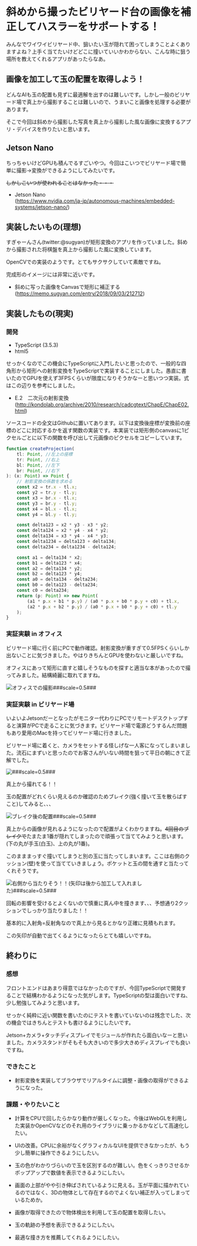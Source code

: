 # 斜めから撮ったビリヤード台の画像を補正してハスラーをサポートする！

みんなでワイワイビリヤード中、狙いたい玉が隠れて困ってしまうことよくありますよね？上手く当てたいけどどこに撞いていいかわからない、こんな時に狙う場所を教えてくれるアプリがあったらなあ。

## 画像を加工して玉の配置を取得しよう！

どんなAIも玉の配置も見ずに最適解を出すのは難しいです。しかし一般のビリヤード場で真上から撮影することは難しいので、うまいこと画像を処理する必要があります。

そこで今回は斜めから撮影した写真を真上から撮影した風な画像に変換するアプリ・デバイスを作りたいと思います。

## Jetson Nano

ちっちゃいけどGPUも積んでるすごいやつ。今回はこいつでビリヤード場で簡単に撮影→変換ができるようにしてみたいです。

<s>しかしこいつが使われることはなかった・・・</s>

- Jetson Nano  
(https://www.nvidia.com/ja-jp/autonomous-machines/embedded-systems/jetson-nano/)

## 実装したいもの(理想)

すぎゃーんさん(twitter:@sugyan)が矩形変換のアプリを作っていました。斜めから撮影された将棋盤を真上から撮影した風に変換しています。

OpenCVでの実装のようです。とてもサクサクしていて素敵ですね。

完成形のイメージには非常に近いです。

- 斜めに写った画像をCanvasで矩形に補正する  
(https://memo.sugyan.com/entry/2018/09/03/212712)

## 実装したもの(現実)

### 開発
+ TypeScript (3.5.3)
+ html5

せっかくなのでこの機会にTypeScriptに入門したいと思ったので、一般的な四角形から矩形への射影変換をTypeScriptで実装することにしました。愚直に書いたのでGPUを使えず3FPSくらいが限度になりそうかなーと思いつつ実装。式はこの辺りを参考にしました。

- E.2　二次元の射影変換  
(http://kondolab.org/archive/2010/research/cadcgtext/ChapE/ChapE02.html)

ソースコードの全文はGithubに置いてあります。以下は変換後座標が変換前の座標のどこに対応するかを返す関数の実装です。本実装では矩形側のcanvasに1ピクセルごとに以下の関数を呼び出して元画像のピクセルをコピーしています。  

```typescript
function createProjection(
    tl: Point, //左上の座標
    tr: Point, //右上
    bl: Point, //左下
    br: Point, //右下
): (x: Point) => Point {
    // 射影変換の係数を求める
    const x2 = tr.x - tl.x;
    const y2 = tr.y - tl.y;
    const x3 = br.x - tl.x;
    const y3 = br.y - tl.y;
    const x4 = bl.x - tl.x;
    const y4 = bl.y - tl.y;

    const delta123 = x2 * y3 - x3 * y2;
    const delta124 = x2 * y4 - x4 * y2;
    const delta134 = x3 * y4 - x4 * y3;
    const delta1234 = delta123 + delta134;
    const delta234 = delta1234 - delta124;

    const a1 = delta134 * x2;
    const b1 = delta123 * x4;
    const a2 = delta134 * y2;
    const b2 = delta123 * y4;
    const a0 = delta134 - delta234;
    const b0 = delta123 - delta234;
    const c0 = delta234;
    return (p: Point) => new Point(
        (a1 * p.x + b1 * p.y) / (a0 * p.x + b0 * p.y + c0) + tl.x,
        (a2 * p.x + b2 * p.y) / (a0 * p.x + b0 * p.y + c0) + tl.y
    );
}
```

### 実証実験 in オフィス

ビリヤード場に行く前にPCで動作確認。射影変換が重すぎて0.5FPSくらいしか出ないことに気づきました。やはりきちんとGPUを使わないと厳しいですね。

オフィスにあって矩形に直すと嬉しそうなものを探すと適当な本があったので撮ってみました。結構綺麗に取れてますね。

![オフィスでの撮影###scale=0.5###](../images/chapter01_prml.png)

### 実証実験 in ビリヤード場

いよいよJetsonだーとなったがモニター代わりにPCでリモートデスクトップすると演算がPCで走ることに気づきます。ビリヤード場で電源どうするんだ問題もあり愛用のMacを持ってビリヤード場に行きました。

ビリヤード場に着くと、カメラをセットする怪しげな一人客になってしまいました。流石にまずいと思ったのでお客さんがいない時間を狙って平日の朝にきて正解でした。

![###scale=0.5###](../images/chapter01_rack.png)

真上から撮れてる！！

玉の配置がどれくらい見えるのか確認のためブレイク(強く撞いて玉を散らばすこと)してみると、、、

![ブレイク後の配置###scale=0.5###](../images/chapter01_break.png)

真上からの画像が見れるようになったので配置がよくわかりますね。<s>4回目のブレイクで</s>たまたま1番が隠れてしまったので頑張って当ててみようと思います。(下の丸が手玉(白玉)、上の丸が1番)。

このまままっすぐ撞いてしまうと別の玉に当たってしまいます。ここは右側のクッション(壁)を使って当てていきましょう。ポケットと玉の間を通すと当たってくれそうです。

![右側から当たりそう！！(矢印は後から加工して入れました)###scale=0.5###](../images/chapter01_thinking.png)

回転の影響を受けるとよくないので慎重に真ん中を撞きます、、、予想通り2クッションでしっかり当たりました！！  

基本的に入射角=反射角なので真上から見るとかなり正確に見積もれます。  

この矢印が自動で出てくるようになったらとても嬉しいですね。  

## 終わりに
### 感想
フロントエンドはあまり得意ではなかったのですが、今回TypeScriptで開発することで結構わかるようになった気がします。TypeScriptの型は面白いですね、少し勉強してみようと思います。

せっかく純粋に近い関数を書いたのにテストを書いていないのは残念でした、次の機会ではきちんとテストも書けるようにしたいです。  

Jetson+カメラ+タッチディスプレイでモジュールが作れたら面白いなーと思いました。カメラスタンドがそもそも大きいので多少大きめディスプレイでも良いですね。

### できたこと

  + 射影変換を実装してブラウザでリアルタイムに調整・画像の取得ができるようになった。

### 課題・やりたいこと

  + 計算をCPUで回したらかなり動作が厳しくなった。今後はWebGLを利用した実装かOpenCVなどのそれ用のライブラリに乗っかるかなどして高速化したい。

  + UIの改善。CPUに余裕がなくグラフィカルなUIを提供できなかったが、もう少し簡単に操作できるようにしたい。

  + 玉の色がわかりづらいので玉を区別するのが難しい。色をくっきりさせるかポップアップで数値を表示できるようにしたい。

  + 画面の上部がやや引き伸ばされているように見える。玉が平面に描かれているのではなく、3Dの物体として存在するのでよくない補正が入ってしまっているためか。

  + 画像が取得できたので物体検出を利用して玉の配置を取得したい。

  + 玉の軌跡の予想を表示できるようにしたい。

  + 最適な撞き方を推薦してくれるようにしたい。
